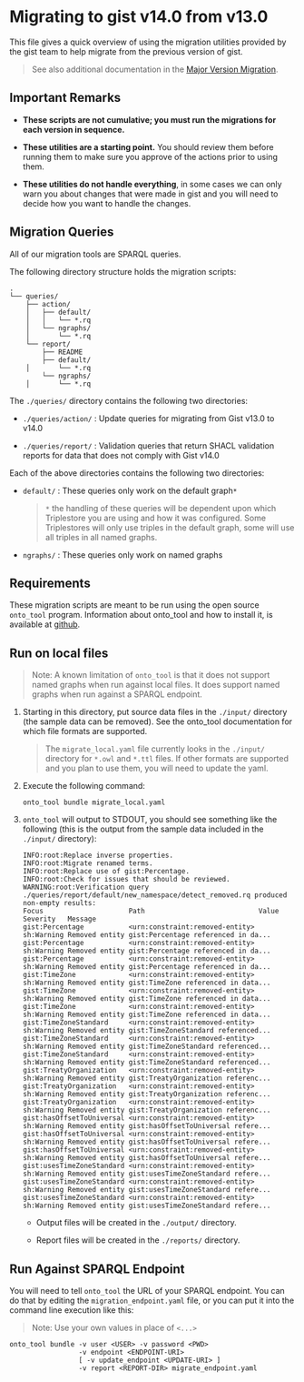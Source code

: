 # Migrating to gist v14.0 from v13.0

This file gives a quick overview of using the migration utilities provided
by the gist team to help migrate from the previous version of gist.

> See also additional documentation in the [Major Version Migration](../../docs/MajorVersionMigration.md).

## Important Remarks

- **These scripts are not cumulative; you must run the migrations for each version
  in sequence.**

- **These utilities are a starting point.** You should review them before running
  them to make sure you approve of the actions prior to using them.

- **These utilities do not handle everything**, in some cases we can only warn you
  about changes that were made in gist and you will need to decide how you want
  to handle the changes.

## Migration Queries

All of our migration tools are SPARQL queries.

The following directory structure holds the migration scripts:

```
.
└── queries/
    ├── action/
    │   ├── default/
    │   │   └── *.rq
    │   └── ngraphs/
    │       └── *.rq
    └── report/
        ├── README
        ├── default/
    │       └── *.rq
        └── ngraphs/
    │       └── *.rq
```

The `./queries/` directory contains the following two directories:

- `./queries/action/` : Update queries for migrating from Gist v13.0 to v14.0

- `./queries/report/` : Validation queries that return SHACL validation reports for data that does not comply with Gist v14.0

Each of the above directories contains the following two directories:

- `default/` : These queries only work on the default graph`*`

  > `*` the handling of these queries will be dependent upon which Triplestore you are using and how it was configured. Some Triplestores will only use
  > triples in the default graph, some will use all triples in all named graphs.

- `ngraphs/` : These queries only work on named graphs

## Requirements

These migration scripts are meant to be run using the open source `onto_tool`
program. Information about onto_tool and how to install it, is available at
[github](https://github.com/semanticarts/ontology-toolkit).

## Run on local files

> Note: A known limitation of `onto_tool` is that it does not support named graphs when run against local files. It does support named graphs when run against a SPARQL endpoint.

1. Starting in this directory, put source data files in the `./input/` directory (the sample data can be removed). See the onto_tool documentation for which file formats are supported.

   > The `migrate_local.yaml` file currently looks in the `./input/` directory for `*.owl` and `*.ttl` files. If other formats are supported and you plan to use them, you will need to update the yaml.

2. Execute the following command:

   ```shell
   onto_tool bundle migrate_local.yaml
   ```

3. `onto_tool` will output to STDOUT, you should see something like the following (this is the output from the sample data included in the `./input/` directory):

   ```
   INFO:root:Replace inverse properties.
   INFO:root:Migrate renamed terms.
   INFO:root:Replace use of gist:Percentage.
   INFO:root:Check for issues that should be reviewed.
   WARNING:root:Verification query ./queries/report/default/new_namespace/detect_removed.rq produced non-empty results:
   Focus                     Path                            Value Severity   Message
   gist:Percentage           <urn:constraint:removed-entity>       sh:Warning Removed entity gist:Percentage referenced in da...
   gist:Percentage           <urn:constraint:removed-entity>       sh:Warning Removed entity gist:Percentage referenced in da...
   gist:Percentage           <urn:constraint:removed-entity>       sh:Warning Removed entity gist:Percentage referenced in da...
   gist:TimeZone             <urn:constraint:removed-entity>       sh:Warning Removed entity gist:TimeZone referenced in data...
   gist:TimeZone             <urn:constraint:removed-entity>       sh:Warning Removed entity gist:TimeZone referenced in data...
   gist:TimeZone             <urn:constraint:removed-entity>       sh:Warning Removed entity gist:TimeZone referenced in data...
   gist:TimeZoneStandard     <urn:constraint:removed-entity>       sh:Warning Removed entity gist:TimeZoneStandard referenced...
   gist:TimeZoneStandard     <urn:constraint:removed-entity>       sh:Warning Removed entity gist:TimeZoneStandard referenced...
   gist:TimeZoneStandard     <urn:constraint:removed-entity>       sh:Warning Removed entity gist:TimeZoneStandard referenced...
   gist:TreatyOrganization   <urn:constraint:removed-entity>       sh:Warning Removed entity gist:TreatyOrganization referenc...
   gist:TreatyOrganization   <urn:constraint:removed-entity>       sh:Warning Removed entity gist:TreatyOrganization referenc...
   gist:TreatyOrganization   <urn:constraint:removed-entity>       sh:Warning Removed entity gist:TreatyOrganization referenc...
   gist:hasOffsetToUniversal <urn:constraint:removed-entity>       sh:Warning Removed entity gist:hasOffsetToUniversal refere...
   gist:hasOffsetToUniversal <urn:constraint:removed-entity>       sh:Warning Removed entity gist:hasOffsetToUniversal refere...
   gist:hasOffsetToUniversal <urn:constraint:removed-entity>       sh:Warning Removed entity gist:hasOffsetToUniversal refere...
   gist:usesTimeZoneStandard <urn:constraint:removed-entity>       sh:Warning Removed entity gist:usesTimeZoneStandard refere...
   gist:usesTimeZoneStandard <urn:constraint:removed-entity>       sh:Warning Removed entity gist:usesTimeZoneStandard refere...
   gist:usesTimeZoneStandard <urn:constraint:removed-entity>       sh:Warning Removed entity gist:usesTimeZoneStandard refere...
   ```

   - Output files will be created in the `./output/` directory.

   - Report files will be created in the `./reports/` directory.

## Run Against SPARQL Endpoint

You will need to tell `onto_tool` the URL of your SPARQL endpoint. You can do that
by editing the `migration_endpoint.yaml` file, or you can put it into the command
line execution like this:

> Note: Use your own values in place of `<...>`

```shell
onto_tool bundle -v user <USER> -v password <PWD>
                 -v endpoint <ENDPOINT-URI>
                 [ -v update_endpoint <UPDATE-URI> ]
                 -v report <REPORT-DIR> migrate_endpoint.yaml
```
